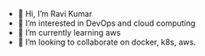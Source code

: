 - 👋 Hi, I’m Ravi Kumar
- 👀 I’m interested in DevOps and cloud computing
- 🌱 I’m currently learning aws
- 💞️ I’m looking to collaborate on docker, k8s, aws.

